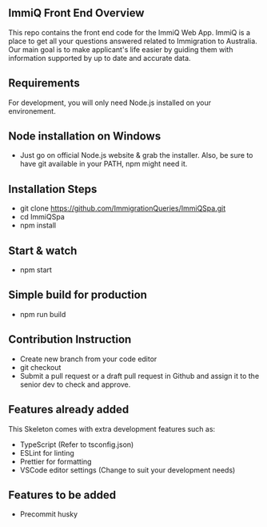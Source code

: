 ## ImmiQ Front End Overview

This repo contains the front end code for the ImmiQ Web App. ImmiQ is a place to get all your questions answered related to Immigration to Australia. Our main goal is to make applicant's life easier by guiding them with information supported by up to date and accurate data.

## Requirements

For development, you will only need Node.js installed on your environement.

## Node installation on Windows

- Just go on official Node.js website & grab the installer. Also, be sure to have git available in your PATH, npm might need it.



## Installation Steps

- git clone https://github.com/ImmigrationQueries/ImmiQSpa.git
- cd ImmiQSpa
- npm install

## Start & watch

- npm start

## Simple build for production

- npm run build

## Contribution Instruction

- Create new branch from your code editor
-   git checkout <branch>
- Submit a pull request or a draft pull request in Github and assign it to the senior dev to check and approve.

## Features already added

This Skeleton comes with extra development features such as:

-   TypeScript (Refer to tsconfig.json)
-   ESLint for linting
-   Prettier for formatting
-   VSCode editor settings (Change to suit your development needs)

## Features to be added

- Precommit husky
